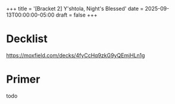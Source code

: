+++
title = '[Bracket 2] Y'shtola, Night's Blessed'
date = 2025-09-13T00:00:00-05:00
draft = false
+++

# Decklist

https://moxfield.com/decks/4fyCcHq9zkG9yQEmjHLn1g

# Primer

todo